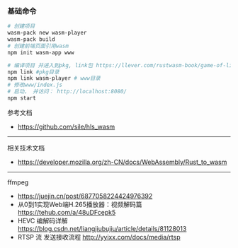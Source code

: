 ### 基础命令
```bash
# 创建项目
wasm-pack new wasm-player
wasm-pack build
# 创建前端页面引用wasm
npm init wasm-app www

# 编译项目 并进入到pkg, link包 https://llever.com/rustwasm-book/game-of-life/hello-world.zh.html
npm link #pkg目录
npm link wasm-player # www目录
# 修改www/index.js
# 启动， 并访问： http://localhost:8080/
npm start
```

参考文档
* https://github.com/sile/hls_wasm


---
相关技术文档

* https://developer.mozilla.org/zh-CN/docs/WebAssembly/Rust_to_wasm

---
ffmpeg

* https://juejin.cn/post/6877058224424976392
* 从0到1实现Web端H.265播放器：视频解码篇 https://tehub.com/a/48uDFcepk5
* HEVC 编解码详解 https://blog.csdn.net/liangjiubujiu/article/details/81128013
* RTSP 流 发送接收流程 http://yyixx.com/docs/media/rtsp